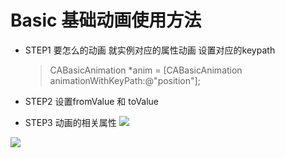 # Basic 基础动画使用方法
* STEP1 要怎么的动画 就实例对应的属性动画 设置对应的keypath
  >	 CABasicAnimation *anim = [CABasicAnimation animationWithKeyPath:@"position"];
    
* STEP2  设置fromValue  和 toValue   
* STEP3  动画的相关属性
![](/Users/alexander/Desktop/AboutiOS/SKGit/SKAnimationWorkSpace/AllMd/basic.jpg)    


![](/Users/alexander/Desktop/AboutiOS/SKGit/SKAnimationWorkSpace/AllMd/basic2.jpg)

